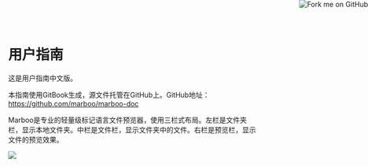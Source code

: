 # 用户指南

<!-- create time: 2015-07-18 15:37:21  -->

<!-- This file is created by Marboo<http://marboo.io> template file $MARBOO_HOME/.media/starts/default.md
本文件由 Marboo<http://marboo.io> 模板文件 $MARBOO_HOME/.media/starts/default.md 创建 -->

<a href="https://github.com/marboo/marboo-doc"><img style="position: absolute; top: 0; right: 0; border: 0;" src="https://camo.githubusercontent.com/a6677b08c955af8400f44c6298f40e7d19cc5b2d/68747470733a2f2f73332e616d617a6f6e6177732e636f6d2f6769746875622f726962626f6e732f666f726b6d655f72696768745f677261795f3664366436642e706e67" alt="Fork me on GitHub" data-canonical-src="https://s3.amazonaws.com/github/ribbons/forkme_right_gray_6d6d6d.png"></a>

这是用户指南中文版。

本指南使用GitBook生成，源文件托管在GitHub上。GitHub地址：<https://github.com/marboo/marboo-doc>

Marboo是专业的轻量级标记语言文件预览器，使用三栏式布局。左栏是文件夹栏，显示本地文件夹。中栏是文件栏，显示文件夹中的文件。右栏是预览栏，显示文件的预览效果。

![](http://medis.qiniudn.com/1.jpg)

